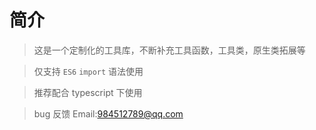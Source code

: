 # 简介

> 这是一个定制化的工具库，不断补充工具函数，工具类，原生类拓展等

> 仅支持 `ES6` `import` 语法使用

> 推荐配合 typescript 下使用

> bug 反馈 Email:984512789@qq.com
